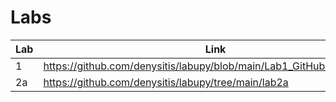 # Labs
| Lab | Link |
| --- | ---- |
| 1   | https://github.com/denysitis/labupy/blob/main/Lab1_GitHub/README.md |
| 2a  | https://github.com/denysitis/labupy/tree/main/lab2a |